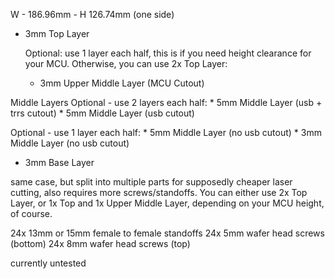 
W - 186.96mm - H 126.74mm (one side)

* 3mm Top Layer

	Optional: use 1 layer each half, this is if you need height clearance for your MCU. Otherwise, you can use 2x Top Layer:
	* 3mm Upper Middle Layer (MCU Cutout)

Middle Layers
Optional - use 2 layers each half:
	* 5mm Middle Layer (usb + trrs cutout)
	* 5mm Middle Layer (usb cutout)

Optional - use 1 layer each half:
	* 5mm Middle Layer (no usb cutout) 
	* 3mm Middle Layer (no usb cutout)

* 3mm Base Layer

same case, but split into multiple parts for supposedly cheaper laser cutting, also requires more screws/standoffs. You can either use 2x Top Layer, or 1x Top and 1x Upper Middle Layer, depending on your MCU height, of course.

24x 13mm or 15mm female to female standoffs
24x 5mm wafer head screws (bottom)
24x 8mm wafer head screws (top)

currently untested
